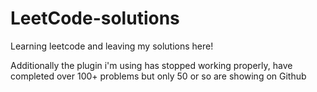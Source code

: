 # LeetCode-solutions

Learning leetcode and leaving my solutions here!

Additionally the plugin i'm using has stopped working properly, have completed over 100+ problems but only 50 or so are showing on Github
